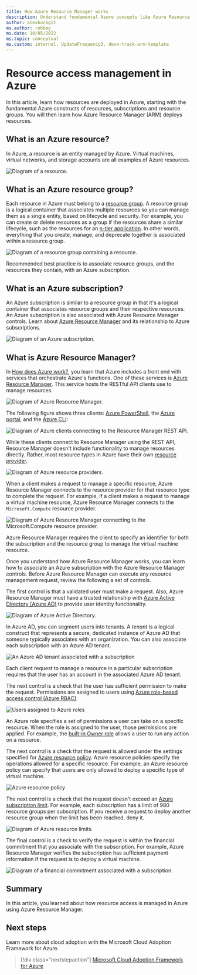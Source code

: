 ```yaml
---
title: How Azure Resource Manager works
description: Understand fundamental Azure concepts like Azure Resource Manager, subscriptions, resource groups, and resources and how resources are deployed in Azure.
author: alexbuckgit
ms.author: robbag
ms.date: 10/05/2022
ms.topic: conceptual
ms.custom: internal, UpdateFrequency3, devx-track-arm-template
---
```


# Resource access management in Azure

In this article, learn how resources are deployed in Azure, starting with the fundamental Azure constructs of resources, subscriptions and resource groups. You will then learn how Azure Resource Manager (ARM) deploys resources.

## What is an Azure resource?

In Azure, a resource is an entity managed by Azure. Virtual machines, virtual networks, and storage accounts are all examples of Azure resources.

![Diagram of a resource.](../_images/get-started/design/governance-1-9.png)

## What is an Azure resource group?

Each resource in Azure must belong to a [resource group](/azure/azure-resource-manager/management/overview#resource-groups). A resource group is a logical container that associates multiple resources so you can manage them as a single entity, based on lifecycle and security. For example, you can create or delete resources as a group if the resources share a similar lifecycle, such as the resources for an [n-tier application](/azure/architecture/guide/architecture-styles/n-tier). In other words, everything that you create, manage, and deprecate together is associated within a resource group.

![Diagram of a resource group containing a resource.](../_images/get-started/design/governance-1-10.png)

Recommended best practice is to associate resource groups, and the resources they contain, with an Azure subscription.

## What is an Azure subscription?

An Azure subscription is similar to a resource group in that it's a logical container that associates resource groups and their respective resources. An Azure subscription is also associated with Azure Resource Manager controls. Learn about [Azure Resource Manager](/training/modules/use-azure-resource-manager/) and its relationship to Azure subscriptions.

![Diagram of an Azure subscription.](../_images/get-started/design/governance-1-11.png)

## What is Azure Resource Manager?

In [How does Azure work?](what-is-azure.md), you learn that Azure includes a front end with services that orchestrate Azure's functions. One of these services is [Azure Resource Manager](/azure/azure-resource-manager/). This service hosts the RESTful API clients use to manage resources.

![Diagram of Azure Resource Manager.](../_images/get-started/design/governance-1-12.png)

The following figure shows three clients: [Azure PowerShell](/powershell/azure/), the [Azure portal](https://portal.azure.com), and the [Azure CLI](/cli/azure/):

![Diagram of Azure clients connecting to the Resource Manager REST API.](../_images/get-started/design/governance-1-13.png)

While these clients connect to Resource Manager using the REST API, Resource Manager doesn't include functionality to manage resources directly. Rather, most resource types in Azure have their own [resource provider](/azure/azure-resource-manager/management/overview#terminology).

![Diagram of Azure resource providers.](../_images/get-started/design/governance-1-14.png)

When a client makes a request to manage a specific resource, Azure Resource Manager connects to the resource provider for that resource type to complete the request. For example, if a client makes a request to manage a virtual machine resource, Azure Resource Manager connects to the `Microsoft.Compute` resource provider.

![Diagram of Azure Resource Manager connecting to the Microsoft.Compute resource provider.](../_images/get-started/design/governance-1-15.png)

Azure Resource Manager requires the client to specify an identifier for both the subscription and the resource group to manage the virtual machine resource.

Once you understand how Azure Resource Manager works, you can learn how to associate an Azure subscription with the Azure Resource Manager controls. Before Azure Resource Manager can execute any resource management request, review the following a set of controls.

The first control is that a validated user must make a request. Also, Azure Resource Manager must have a trusted relationship with [Azure Active Directory (Azure AD)](/azure/active-directory/) to provide user identity functionality.

![Diagram of Azure Active Directory.](../_images/get-started/design/governance-1-16.png)

In Azure AD, you can segment users into tenants. A *tenant* is a logical construct that represents a secure, dedicated instance of Azure AD that someone typically associates with an organization. You can also associate each subscription with an Azure AD tenant.

![An Azure AD tenant associated with a subscription](../_images/get-started/design/governance-1-17.png)

Each client request to manage a resource in a particular subscription requires that the user has an account in the associated Azure AD tenant.

The next control is a check that the user has sufficient permission to make the request. Permissions are assigned to users using [Azure role-based access control (Azure RBAC)](/azure/role-based-access-control/).

![Users assigned to Azure roles](../_images/get-started/design/governance-1-18.png)

An Azure role specifies a set of permissions a user can take on a specific resource. When the role is assigned to the user, those permissions are applied. For example, the [built-in Owner role](/azure/role-based-access-control/built-in-roles#owner) allows a user to run any action on a resource.

The next control is a check that the request is allowed under the settings specified for [Azure resource policy](/azure/governance/policy/). Azure resource policies specify the operations allowed for a specific resource. For example, an Azure resource policy can specify that users are only allowed to deploy a specific type of virtual machine.

![Azure resource policy](../_images/get-started/design/governance-1-19.png)

The next control is a check that the request doesn't exceed an [Azure subscription limit](/azure/azure-resource-manager/management/azure-subscription-service-limits). For example, each subscription has a limit of 980 resource groups per subscription. If you receive a request to deploy another resource group when the limit has been reached, deny it.

![Diagram of Azure resource limits.](../_images/get-started/design/governance-1-20.png)

The final control is a check to verify the request is within the financial commitment that you associate with the subscription. For example, Azure Resource Manager verifies the subscription has sufficient payment information if the request is to deploy a virtual machine.

![Diagram of a financial commitment associated with a subscription.](../_images/get-started/design/governance-1-21.png)

## Summary

In this article, you learned about how resource access is managed in Azure using Azure Resource Manager.

## Next steps

Learn more about cloud adoption with the Microsoft Cloud Adoption Framework for Azure.

> [!div class="nextstepaction"]
> [Microsoft Cloud Adoption Framework for Azure](../index.yml)

